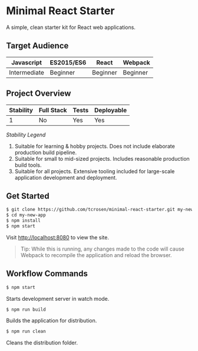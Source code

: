 # Minimal React Starter

A simple, clean starter kit for React web applications.

## Target Audience

| Javascript | ES2015/ES6 | React | Webpack |
|---|---|---|---|
| Intermediate | Beginner | Beginner | Beginner |

## Project Overview

| Stability | Full Stack | Tests | Deployable
|---|---|---|---|
| 1 | No | Yes | Yes

*Stability Legend*

1. Suitable for learning & hobby projects.  Does not include elaborate production build pipeline.
2. Suitable for small to mid-sized projects.  Includes reasonable production build tools.
3. Suitable for all projects. Extensive tooling included for large-scale application development and deployment.

## Get Started

```sh
$ git clone https://github.com/tcrosen/minimal-react-starter.git my-new-app
$ cd my-new-app
$ npm install
$ npm start
```

Visit [http://localhost:8080]() to view the site.  

> Tip: While this is running, any changes made to the code will cause Webpack to recompile the application
and reload the browser.

## Workflow Commands

```sh
$ npm start
```

Starts development server in watch mode.

```sh
$ npm run build
```

Builds the application for distribution.

```sh
$ npm run clean
```

Cleans the distribution folder.
